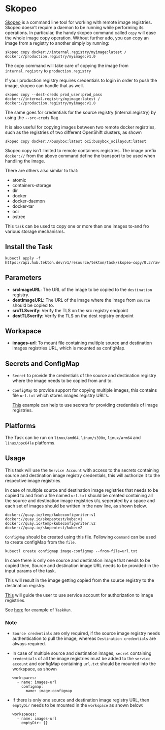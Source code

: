 # Skopeo


[Skopeo](https://github.com/containers/skopeo) is a command line tool for working with remote image registries. Skopeo doesn’t require a daemon to be running while performing its operations. In particular, the handy skopeo command called `copy` will ease the whole image copy operation. Without further ado, you can copy an image from a registry to another simply by running:
```
skopeo copy docker://internal.registry/myimage:latest /
docker://production.registry/myimage:v1.0
```
The copy command will take care of copying the image from `internal.registry` to `production.registry`

If your production registry requires credentials to login in order to push the image, skopeo can handle that as well.

```
skopeo copy --dest-creds prod_user:prod_pass docker://internal.registry/myimage:latest /
docker://production.registry/myimage:v1.0
```

The same goes for credentials for the source registry (internal.registry) by using the `--src-creds` flag.

It is also useful for copying images between two remote docker registries, such as the registries of two different OpenShift clusters, as shown
```
skopeo copy docker://busybox:latest oci:busybox_ocilayout:latest
```
Skopeo copy isn’t limited to remote containers registries. The image prefix `docker://` from the above command define the transport to be used when handling the image.

There are others also similar to that:

- atomic
- containers-storage
- dir
- docker
- docker-daemon
- docker-tar
- oci
- ostree

This `task` can be used to copy one or more than one images to-and fro various storage mechanisms.

## Install the Task

```
kubectl apply -f https://api.hub.tekton.dev/v1/resource/tekton/task/skopeo-copy/0.3/raw
```

## Parameters

- **srcImageURL**: The URL of the image to be copied to the `destination` registry.
- **destImageURL**: The URL of the image where the image from `source` should be copied to.
- **srcTLSverify**: Verify the TLS on the src registry endpoint
- **destTLSverify**: Verify the TLS on the dest registry endpoint

## Workspace

- **images-url**: To mount file containing multiple source and destination images registries URL, which is mounted as configMap.


## Secrets and ConfigMap
* `Secret` to provide the credentials of the source and destination registry where the image needs to be copied from and to.
* `ConfigMap` to provide support for copying multiple images, this contains file `url.txt` which stores images registry URL's.

  [This](../0.3/samples/quay-secret.yaml) example can help to use secrets for providing credentials of image registries.

## Platforms

The Task can be run on `linux/amd64`, `linux/s390x`, `linux/arm64` and `linux/ppc64le` platforms.

## Usage

This task will use the `Service Account` with access to the secrets containing source and destination image registry credentials, this will authorize it to the respective image registries.

In case of multiple source and destination image registries that needs to be copied to and from a file named `url.txt` should be created containing all the source and destination image registries `URL` seperated by a space and each set of images should be written in the new line, as shown below.

```
docker://quay.io/temp/kubeconfigwriter:v1 docker://quay.io/skopeotest/kube:v1
docker://quay.io/temp/kubeconfigwriter:v2 docker://quay.io/skopeotest/kube:v2
```

`ConfigMap` should be created using this file. Following `command` can be used to create configMap from the `file`.
```
kubectl create configmap image-configmap --from-file=url.txt
```
In case there is only one source and destination image that needs to be copied then, Source and destination image URL needs to be provided in the input params of the task.

This will result in the image getting copied from the source registry to the destination registry.


[This](../0.3/samples/serviceaccount.yaml) will guide the user to use service account for authorization to image registries.

See [here](../0.3/samples/run.yaml) for example of `TaskRun`.
### Note

- `Source credentials` are only required, if the source image registry needs authentication to pull the image, whereas `Destination credentials` are always required.

- In case of multiple source and destination images, `secret` containing `credentials` of all the image registries must be added to the `service account` and configMap containing `url.txt` should be mounted into the workspace, as shown
    ```
    workspaces:
      - name: images-url
        configmap:
          name: image-configmap
    ```


- If there is only one source and destination image registry URL, then `emptyDir` needs to be mounted in the `workspace` as shown below:

    ```
    workspaces:
      - name: images-url
        emptyDir: {}
    ```
